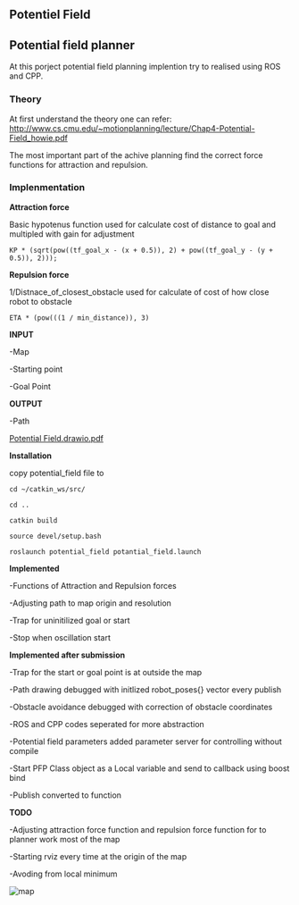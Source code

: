 ## Potentiel Field

## Potential field planner
At this porject potential field planning implention try to realised using ROS and CPP.

### Theory

At first understand the theory one can refer:
http://www.cs.cmu.edu/~motionplanning/lecture/Chap4-Potential-Field_howie.pdf

The most important part of the achive planning find the correct force functions for attraction and repulsion.


### Implenmentation


**Attraction force**

Basic hypotenus function used for calculate cost of distance to goal and multipled with gain for adjustment

`KP * (sqrt(pow((tf_goal_x - (x + 0.5)), 2) + pow((tf_goal_y - (y + 0.5)), 2)));`

**Repulsion force**

1/Distnace_of_closest_obstacle used for calculate of cost of how close robot to obstacle

`ETA * (pow(((1 / min_distance)), 3)`



**INPUT**

-Map

-Starting point

-Goal Point

**OUTPUT**

-Path



[Potential Field.drawio.pdf](https://github.com/cagrihakkoymaz/potential_field/files/8515351/Potential.Field.drawio.pdf)



**Installation**

copy potential_field file to

`cd ~/catkin_ws/src/`

`cd ..`

`catkin build`

`source devel/setup.bash`

`roslaunch potential_field potantial_field.launch` 

**Implemented**

-Functions of Attraction and Repulsion forces

-Adjusting path to map origin and resolution

-Trap for uninitilized goal or start

-Stop when oscillation start



**Implemented after submission**

-Trap for the start or goal point is at outside the map

-Path drawing debugged with initlized robot_poses{} vector every publish

-Obstacle avoidance debugged with correction of obstacle coordinates

-ROS and CPP codes seperated for more abstraction

-Potential field parameters added parameter server for controlling without compile

-Start PFP Class object as a Local variable and send to callback using boost bind

-Publish converted to function



**TODO**

-Adjusting attraction force function and repulsion force function for to planner work most of the map

-Starting rviz every time at the origin of the map

-Avoding from local minimum




![map](https://user-images.githubusercontent.com/59797805/163889998-f6c821a8-7453-42b7-8f78-8f110573c1a0.gif)




